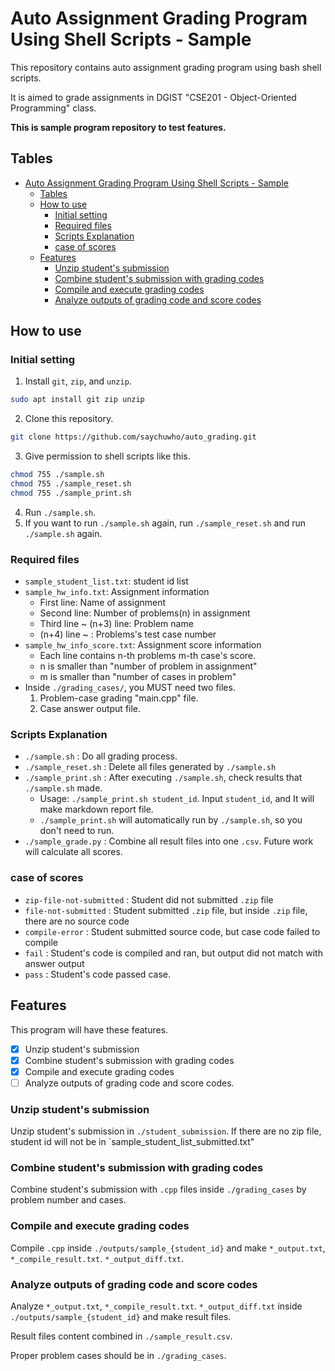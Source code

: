 # Auto Assignment Grading Program Using Shell Scripts - Sample

This repository contains auto assignment grading program using bash shell scripts.

It is aimed to grade assignments in DGIST "CSE201 - Object-Oriented Programming" class.

**This is sample program repository to test features.**

## Tables

- [Auto Assignment Grading Program Using Shell Scripts - Sample](#auto-assignment-grading-program-using-shell-scripts---sample)
  - [Tables](#tables)
  - [How to use](#how-to-use)
    - [Initial setting](#initial-setting)
    - [Required files](#required-files)
    - [Scripts Explanation](#scripts-explanation)
    - [case of scores](#case-of-scores)
  - [Features](#features)
    - [Unzip student's submission](#unzip-students-submission)
    - [Combine student's submission with grading codes](#combine-students-submission-with-grading-codes)
    - [Compile and execute grading codes](#compile-and-execute-grading-codes)
    - [Analyze outputs of grading code and score codes](#analyze-outputs-of-grading-code-and-score-codes)

## How to use

### Initial setting

1. Install `git`, `zip`, and `unzip`.
```bash
sudo apt install git zip unzip
```
2. Clone this repository.
```bash
git clone https://github.com/saychuwho/auto_grading.git
```
3. Give permission to shell scripts like this.
```bash
chmod 755 ./sample.sh
chmod 755 ./sample_reset.sh
chmod 755 ./sample_print.sh
```
4. Run `./sample.sh`. 
5. If you want to run `./sample.sh` again, run `./sample_reset.sh` and run `./sample.sh` again.

### Required files

- `sample_student_list.txt`: student id list
- `sample_hw_info.txt`: Assignment information
  - First line: Name of assignment
  - Second line: Number of problems(n) in assignment
  - Third line ~ (n+3) line: Problem name
  - (n+4) line ~ : Problems's test case number
- `sample_hw_info_score.txt`: Assignment score information
  - Each line contains n-th problems m-th case's score.
  - n is smaller than "number of problem in assignment"
  - m is smaller than "number of cases in problem"
- Inside `./grading_cases/`, you MUST need two files.
  1. Problem-case grading "main.cpp" file.
  2. Case answer output file.

### Scripts Explanation

- `./sample.sh` : Do all grading process.
- `./sample_reset.sh` : Delete all files generated by `./sample.sh`
- `./sample_print.sh` : After executing `./sample.sh`, check results that `./sample.sh` made.
  - Usage: `./sample_print.sh student_id`. Input `student_id`, and It will make markdown report file.
  - `./sample_print.sh` will automatically run by `./sample.sh`, so you don't need to run.
- `./sample_grade.py` : Combine all result files into one `.csv`. Future work will calculate all scores.
  
  
### case of scores
- `zip-file-not-submitted` : Student did not submitted `.zip` file
- `file-not-submitted` : Student submitted `.zip` file, but inside `.zip` file, there are no source code
- `compile-error` : Student submitted source code, but case code failed to compile
- `fail` : Student's code is compiled and ran, but output did not match with answer output
- `pass` : Student's code passed case. 

## Features

This program will have these features.

- [x] Unzip student's submission
- [x] Combine student's submission with grading codes
- [x] Compile and execute grading codes
- [ ] Analyze outputs of grading code and score codes.

### Unzip student's submission

Unzip student's submission in `./student_submission`. If there are no zip file, student id will not be in `sample_student_list_submitted.txt"

### Combine student's submission with grading codes

Combine student's submission with `.cpp` files inside `./grading_cases` by problem number and cases.

### Compile and execute grading codes

Compile `.cpp` inside `./outputs/sample_{student_id}` and make `*_output.txt`, `*_compile_result.txt`. `*_output_diff.txt`.

### Analyze outputs of grading code and score codes

Analyze `*_output.txt`, `*_compile_result.txt`. `*_output_diff.txt` inside `./outputs/sample_{student_id}` and make result files. 

Result files content combined in `./sample_result.csv`.

Proper problem cases should be in `./grading_cases`.